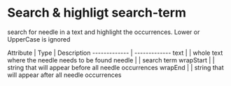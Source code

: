 # Search & highligt search-term

search for needle in a text and highlight the occurrences. Lower or UpperCase is ignored

Attribute | Type | Description
------------- | -------------
text | <string> | whole text where the needle needs to be found
needle | <string> | search term
wrapStart | <string> | string that will appear before all needle occurrences
wrapEnd | <string> | string that will appear after all needle occurrences
